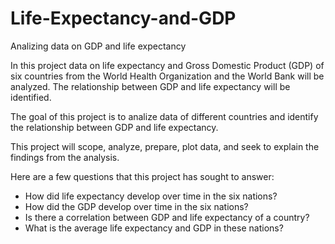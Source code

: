 # Life-Expectancy-and-GDP
Analizing data on GDP and life expectancy

In this project data on life expectancy and Gross Domestic Product (GDP) of six countries from the World Health Organization and the World Bank will be analyzed. The relationship between GDP and life expectancy will be identified.

The goal of this project is to analize data of different countries and identify the relationship between GDP and life expectancy.

This project will scope, analyze, prepare, plot data, and seek to explain the findings from the analysis.

Here are a few questions that this project has sought to answer:

- How did life expectancy develop over time in the six nations?
- How did the GDP develop over time in the six nations?
- Is there a correlation between GDP and life expectancy of a country?
- What is the average life expectancy and GDP in these nations?
